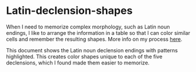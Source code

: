 # Latin-declension-shapes

When I need to memorize complex morphology, such as Latin noun endings, I like to arrange the information in a table so that I can color similar cells and remember the resulting shapes. More info on my process [here](https://languagelearning.stackexchange.com/a/5507/12392).

This document shows the Latin noun declension endings with patterns highlighted. This creates color shapes unique to each of the five declensions, which I found made them easier to memorize.
